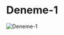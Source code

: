 # Deneme-1

![Deneme-1](https://user-images.githubusercontent.com/45859293/101014655-45997f80-3577-11eb-8524-306dfcf7c6d8.png)
